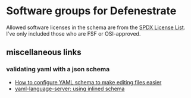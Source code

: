 # Software groups for Defenestrate
Allowed software licenses in the schema are from the [SPDX License List](https://spdx.org/licenses/).
I've only included those who are FSF or OSI-approved.

## miscellaneous links
### validating yaml with a json schema
- [How to configure YAML schema to make editing files easier](https://developers.redhat.com/blog/2020/11/25/how-to-configure-yaml-schema-to-make-editing-files-easier)
- [yaml-language-server: using inlined schema](https://github.com/redhat-developer/yaml-language-server?tab=readme-ov-file#using-inlined-schema)